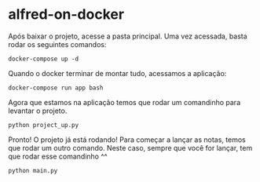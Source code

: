 # alfred-on-docker
Após baixar o projeto, acesse a pasta principal. Uma vez acessada, basta rodar os seguintes comandos:

    docker-compose up -d
Quando o docker terminar de montar tudo, acessamos a aplicação:

    docker-compose run app bash
 Agora que estamos na aplicação temos que rodar um comandinho para levantar o projeto.
 

    python project_up.py
Pronto! O projeto já está rodando! Para começar a lançar as notas, temos que rodar um outro comando. Neste caso, sempre que você for lançar, tem que rodar esse comandinho ^^

    python main.py
